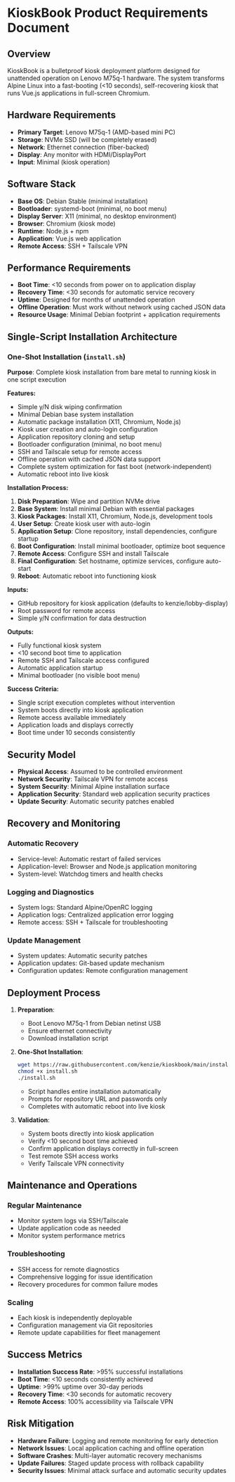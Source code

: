 # KioskBook Product Requirements Document

## Overview

KioskBook is a bulletproof kiosk deployment platform designed for unattended operation on Lenovo M75q-1 hardware. The system transforms Alpine Linux into a fast-booting (<10 seconds), self-recovering kiosk that runs Vue.js applications in full-screen Chromium.

## Hardware Requirements

- **Primary Target**: Lenovo M75q-1 (AMD-based mini PC)
- **Storage**: NVMe SSD (will be completely erased)
- **Network**: Ethernet connection (fiber-backed)
- **Display**: Any monitor with HDMI/DisplayPort
- **Input**: Minimal (kiosk operation)

## Software Stack

- **Base OS**: Debian Stable (minimal installation)
- **Bootloader**: systemd-boot (minimal, no boot menu)
- **Display Server**: X11 (minimal, no desktop environment)
- **Browser**: Chromium (kiosk mode)
- **Runtime**: Node.js + npm
- **Application**: Vue.js web application
- **Remote Access**: SSH + Tailscale VPN

## Performance Requirements

- **Boot Time**: <10 seconds from power on to application display
- **Recovery Time**: <30 seconds for automatic service recovery
- **Uptime**: Designed for months of unattended operation
- **Offline Operation**: Must work without network using cached JSON data
- **Resource Usage**: Minimal Debian footprint + application requirements

## Single-Script Installation Architecture

### One-Shot Installation (`install.sh`)

**Purpose**: Complete kiosk installation from bare metal to running kiosk in one script execution

**Features:**
- Simple y/N disk wiping confirmation
- Minimal Debian base system installation
- Automatic package installation (X11, Chromium, Node.js)
- Kiosk user creation and auto-login configuration
- Application repository cloning and setup
- Bootloader configuration (minimal, no boot menu)
- SSH and Tailscale setup for remote access
- Offline operation with cached JSON data support
- Complete system optimization for fast boot (network-independent)
- Automatic reboot into live kiosk

**Installation Process:**
1. **Disk Preparation**: Wipe and partition NVMe drive
2. **Base System**: Install minimal Debian with essential packages
3. **Kiosk Packages**: Install X11, Chromium, Node.js, development tools
4. **User Setup**: Create kiosk user with auto-login
5. **Application Setup**: Clone repository, install dependencies, configure startup
6. **Boot Configuration**: Install minimal bootloader, optimize boot sequence
7. **Remote Access**: Configure SSH and install Tailscale
8. **Final Configuration**: Set hostname, optimize services, configure auto-start
9. **Reboot**: Automatic reboot into functioning kiosk

**Inputs:**
- GitHub repository for kiosk application (defaults to kenzie/lobby-display)
- Root password for remote access
- Simple y/N confirmation for data destruction

**Outputs:**
- Fully functional kiosk system
- <10 second boot time to application
- Remote SSH and Tailscale access configured
- Automatic application startup
- Minimal bootloader (no visible boot menu)

**Success Criteria:**
- Single script execution completes without intervention
- System boots directly into kiosk application
- Remote access available immediately
- Application loads and displays correctly
- Boot time under 10 seconds consistently

## Security Model

- **Physical Access**: Assumed to be controlled environment
- **Network Security**: Tailscale VPN for remote access
- **System Security**: Minimal Alpine installation surface
- **Application Security**: Standard web application security practices
- **Update Security**: Automatic security patches enabled

## Recovery and Monitoring

### Automatic Recovery
- Service-level: Automatic restart of failed services
- Application-level: Browser and Node.js application monitoring
- System-level: Watchdog timers and health checks

### Logging and Diagnostics
- System logs: Standard Alpine/OpenRC logging
- Application logs: Centralized application error logging
- Remote access: SSH + Tailscale for troubleshooting

### Update Management
- System updates: Automatic security patches
- Application updates: Git-based update mechanism
- Configuration updates: Remote configuration management

## Deployment Process

1. **Preparation**:
   - Boot Lenovo M75q-1 from Debian netinst USB
   - Ensure ethernet connectivity
   - Download installation script

2. **One-Shot Installation**:
   ```bash
   wget https://raw.githubusercontent.com/kenzie/kioskbook/main/install.sh
   chmod +x install.sh
   ./install.sh
   ```
   - Script handles entire installation automatically
   - Prompts for repository URL and passwords only
   - Completes with automatic reboot into live kiosk

3. **Validation**:
   - System boots directly into kiosk application
   - Verify <10 second boot time achieved
   - Confirm application displays correctly in full-screen
   - Test remote SSH access works
   - Verify Tailscale VPN connectivity

## Maintenance and Operations

### Regular Maintenance
- Monitor system logs via SSH/Tailscale
- Update application code as needed
- Monitor system performance metrics

### Troubleshooting
- SSH access for remote diagnostics
- Comprehensive logging for issue identification
- Recovery procedures for common failure modes

### Scaling
- Each kiosk is independently deployable
- Configuration management via Git repositories
- Remote update capabilities for fleet management

## Success Metrics

- **Installation Success Rate**: >95% successful installations
- **Boot Time**: <10 seconds consistently achieved
- **Uptime**: >99% uptime over 30-day periods
- **Recovery Time**: <30 seconds for automatic recovery
- **Remote Access**: 100% accessibility via Tailscale VPN

## Risk Mitigation

- **Hardware Failure**: Logging and remote monitoring for early detection
- **Network Issues**: Local application caching and offline operation
- **Software Crashes**: Multi-layer automatic recovery mechanisms
- **Update Failures**: Staged update process with rollback capability
- **Security Issues**: Minimal attack surface and automatic security updates